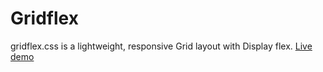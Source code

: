 # Gridflex
gridflex.css is a lightweight, responsive Grid layout with Display flex.
[Live demo](https://ga-mo.github.io/gridflex/demo/)